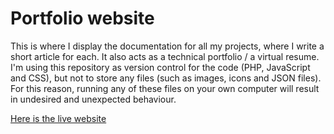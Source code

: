 # Portfolio website

This is where I display the documentation for all my projects, where I write a short article for each. It also acts as a technical portfolio / a virtual resume. 
I'm using this repository as version control for the code (PHP, JavaScript and CSS), but not to store any files (such as images, icons and JSON files). 
For this reason, running any of these files on your own computer will result in undesired and unexpected behaviour.

[Here is the live website](http://danielnicholson.uk)

